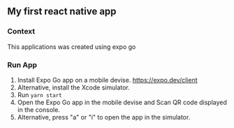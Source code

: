 ## My first react native app

### Context
This applications was created using expo go

### Run App
1. Install Expo Go app on a mobile devise. https://expo.dev/client
2. Alternative, install the Xcode simulator.
3. Run `yarn start`
4. Open the Expo Go app in the mobile devise and Scan QR code displayed in the console.
5. Alternative, press "a" or "i" to open the app in the simulator.
